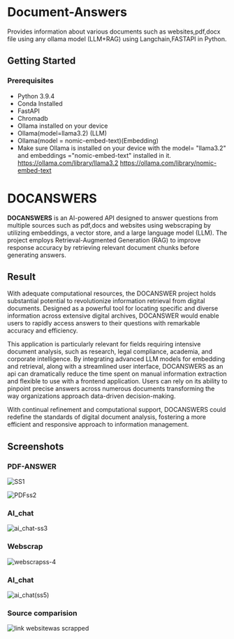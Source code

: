 # Document-Answers
Provides information about various documents such as websites,pdf,docx file using any ollama model (LLM+RAG) using Langchain,FASTAPI in Python.

## Getting Started

### Prerequisites

- Python 3.9.4
- Conda Installed 
- FastAPI
- Chromadb
- Ollama installed on your device 
- Ollama(model=llama3.2) (LLM)
- Ollama(model = nomic-embed-text)(Embedding)
- Make sure Ollama is installed on your device with the model= "llama3.2" and embeddings ="nomic-embed-text" installed in it.
  https://ollama.com/library/llama3.2
  https://ollama.com/library/nomic-embed-text

# DOCANSWERS
**DOCANSWERS** is an AI-powered API designed to answer questions from multiple sources such as pdf,docs and websites using webscraping by utilizing embeddings, a vector store, and a large language model (LLM). The project employs Retrieval-Augmented Generation (RAG) to improve response accuracy by retrieving relevant document chunks before generating answers.

## Result 
With adequate computational resources, the DOCANSWER project holds substantial potential to revolutionize information retrieval from digital documents. Designed as a powerful tool for locating specific and diverse information across extensive digital archives, DOCANSWER would enable users to rapidly access answers to their questions with remarkable accuracy and efficiency.

This application is particularly relevant for fields requiring intensive document analysis, such as research, legal compliance, academia, and corporate intelligence. By integrating advanced LLM models for embedding and retrieval, along with a streamlined user interface, DOCANSWERS as an api can dramatically reduce the time spent on manual information extraction and flexible to use with a frontend application. Users can rely on its ability to pinpoint precise answers across numerous documents transforming the way organizations approach data-driven decision-making.

With continual refinement and computational support, DOCANSWERS could redefine the standards of digital document analysis, fostering a more efficient and responsive approach to information management.

## Screenshots

### PDF-ANSWER
![SS1](https://github.com/user-attachments/assets/e06829c7-f362-47b5-8854-8dfe2c073415)

![PDFss2](https://github.com/user-attachments/assets/18747443-efbb-42c9-a5d2-81b094d35acb)

### AI_chat
![ai_chat-ss3](https://github.com/user-attachments/assets/f749e4f4-4164-42af-a35e-c673327b4f10)


### Webscrap


![webscrapss-4](https://github.com/user-attachments/assets/aa1baab8-a088-4b75-8a73-65ac4d5016c1)


### AI_chat
![ai_chat(ss5)](https://github.com/user-attachments/assets/84acd00f-cd12-4c68-aa7f-2f709384010a)

### Source comparision 
![link websitewas scrapped](https://github.com/user-attachments/assets/24f4b8dc-3f5e-430f-a98a-d5c9f4b1472b)



